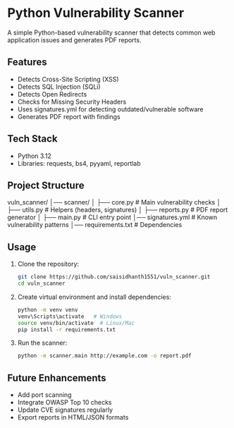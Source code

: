 
# Python Vulnerability Scanner

A simple Python-based vulnerability scanner that detects common web application issues and generates PDF reports.

## Features
- Detects Cross-Site Scripting (XSS)
- Detects SQL Injection (SQLi)
- Detects Open Redirects
- Checks for Missing Security Headers
- Uses signatures.yml for detecting outdated/vulnerable software
- Generates PDF report with findings

## Tech Stack
- Python 3.12
- Libraries: requests, bs4, pyyaml, reportlab

## Project Structure
vuln_scanner/
│── scanner/
│   ├── core.py          # Main vulnerability checks
│   ├── utils.py         # Helpers (headers, signatures)
│   ├── reports.py       # PDF report generator
│   ├── main.py          # CLI entry point
│── signatures.yml       # Known vulnerability patterns
│── requirements.txt     # Dependencies

## Usage
1. Clone the repository:
   ```bash
   git clone https://github.com/saisidhanth1551/vuln_scanner.git
   cd vuln_scanner
   ```


2. Create virtual environment and install dependencies:

   ```bash
   python -m venv venv
   venv\Scripts\activate   # Windows
   source venv/bin/activate  # Linux/Mac
   pip install -r requirements.txt
   ```

3. Run the scanner:

   ```bash
   python -m scanner.main http://example.com -o report.pdf
   ```

## Future Enhancements

* Add port scanning
* Integrate OWASP Top 10 checks
* Update CVE signatures regularly
* Export reports in HTML/JSON formats

